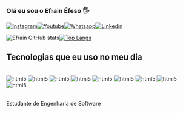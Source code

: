 ### Olá eu sou o Efrain Éfeso 🖐️

[![Instagram](https://img.shields.io/badge/Instagram-E4405F?style=for-the-badge&logo=instagram&logoColor=white
)](https://instagram.com/efrainefeso)[![Youtube](https://img.shields.io/badge/YouTube-FF0000?style=for-the-badge&logo=youtube&logoColor=white
)](https://youtube.com/c/codescientist)[![Whatsapp](https://img.shields.io/badge/WhatsApp-25D366?style=for-the-badge&logo=whatsapp&logoColor=white
)](https://wa.me/message/QYBLSYVFOEJ3K1)[![Linkedin](https://img.shields.io/badge/LinkedIn-0077B5?style=for-the-badge&logo=linkedin&logoColor=white
)](https://linkedin.com/in/efraindefreitas)

![Efrain GitHub stats](https://github-readme-stats.vercel.app/api?username=efrainefeso&show_icons=true&theme=dracula)[![Top Langs](https://github-readme-stats.vercel.app/api/top-langs/?username=efrainefeso)](https://github.com/anuraghazra/github-readme-stats)

## Tecnologias que eu uso no meu dia

<div style="display: inline_block"><br>
 <img align="center" alt="html5"src="https://img.shields.io/badge/HTML5-E34F26?style=for-the-badge&logo=html5&logoColor=white">
 <img align="center" alt="html5"src="https://img.shields.io/badge/CSS3-1572B6?style=for-the-badge&logo=css3&logoColor=white">
 <img align="center" alt="html5"src="https://img.shields.io/badge/JavaScript-F7DF1E?style=for-the-badge&logo=javascript&logoColor=black">
 <img align="center" alt="html5"src="https://img.shields.io/badge/Python-3776AB?style=for-the-badge&logo=python&logoColor=white">
 <img align="center" alt="html5"src="https://img.shields.io/badge/Java-ED8B00?style=for-the-badge&logo=openjdk&logoColor=white">
 <img align="center" alt="html5"src="https://img.shields.io/badge/C-00599C?style=for-the-badge&logo=c&logoColor=white">
 <img align="center" alt="html5"src="https://img.shields.io/badge/C%2B%2B-00599C?style=for-the-badge&logo=c%2B%2B&logoColor=white">
<img align="center" alt="html5"src="https://img.shields.io/badge/React-20232A?style=for-the-badge&logo=react&logoColor=61DAFB">
<img align="center" alt="html5"src="https://img.shields.io/badge/MySQL-00000F?style=for-the-badge&logo=mysql&logoColor=white">
</div><br/>

Estudante de Engenharia de Software

